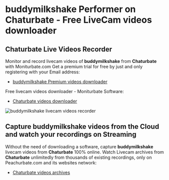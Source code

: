 # buddymilkshake Performer on Chaturbate - Free LiveCam videos downloader

## Chaturbate Live Videos Recorder

Monitor and record livecam videos of **buddymilkshake** from **Chaturbate** with Moniturbate.com
Get a premium trial for free by just and only registering with your Email address:
* [buddymilkshake Premium videos downloader](https://moniturbate.com/request-demo-licence-key.html)

Free livecam videos downloader - Moniturbate Software:
* [Chaturbate videos downloader](https://moniturbate.com/moniturbate-download-software.html)

![buddymilkshake livecam videos recorder](https://peachurnet.com/templates/moniturbate-software.png)


## Capture buddymilkshake videos from the Cloud and watch your recordings on Streaming

Without the need of downloading a software, capture **buddymilkshake** livecam videos from **Chaturbate** 100% online.
Watch Livecam archives from **Chaturbate** unlimitedly from thousands of existing recordings, only on Peachurbate.com and its websites network:
* [Chaturbate videos archives](https://peachurnet.com/)